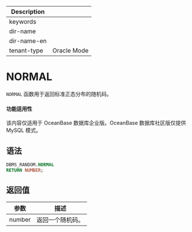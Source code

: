 | Description   |                 |
|---------------|-----------------|
| keywords      |                 |
| dir-name      |                 |
| dir-name-en   |                 |
| tenant-type   | Oracle Mode     |

# NORMAL

`NORMAL` 函数用于返回标准正态分布的随机码。

  <main id="notice" >
    <h4>功能适用性</h4>
    <p>该内容仅适用于 OceanBase 数据库企业版。OceanBase 数据库社区版仅提供 MySQL 模式。</p>
  </main>

## 语法

```sql
DBMS_RANDOM.NORMAL
RETURN NUMBER;
```



## 返回值



| **参数** |  **描述**  |
|--------|----------|
| number | 返回一个随机码。 |


